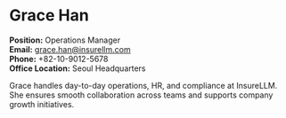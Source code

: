 # Grace Han

**Position:** Operations Manager  
**Email:** grace.han@insurellm.com  
**Phone:** +82-10-9012-5678  
**Office Location:** Seoul Headquarters  

Grace handles day-to-day operations, HR, and compliance at InsureLLM. She ensures smooth collaboration across teams and supports company growth initiatives.
